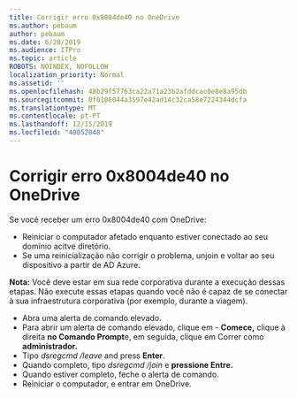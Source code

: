 ```yaml
---
title: Corrigir erro 0x8004de40 no OneDrive
ms.author: pebaum
author: pebaum
ms.date: 6/20/2019
ms.audience: ITPro
ms.topic: article
ROBOTS: NOINDEX, NOFOLLOW
localization_priority: Normal
ms.assetid: ''
ms.openlocfilehash: 48b29f57763ca22a71a23b2afddcac0e8e8a95db
ms.sourcegitcommit: 0f0186044a3597e42ad14c32ca58e7224344dcfa
ms.translationtype: MT
ms.contentlocale: pt-PT
ms.lasthandoff: 12/15/2019
ms.locfileid: "40052048"
---
```

# <a name="fix-0x8004de40-error-in-onedrive"></a>Corrigir erro 0x8004de40 no OneDrive

Se você receber um erro 0x8004de40 com OneDrive:

- Reiniciar o computador afetado enquanto estiver conectado ao seu domínio acitve diretório.
- Se uma reinicialização não corrigir o problema, unjoin e voltar ao seu dispositivo a partir de AD Azure. 

**Nota:** Você deve estar em sua rede corporativa durante a execução dessas etapas. Não execute essas etapas quando você não é capaz de se conectar à sua infraestrutura corporativa (por exemplo, durante a viagem). 

- Abra uma alerta de comando elevado. 
- Para abrir um alerta de comando elevado, clique em - **Comece,** clique à direita **no Comando Prompt**e, em seguida, clique em Correr como **administrador.**
- Tipo *dsregcmd /leave* and press **Enter**.
- Quando completo, tipo *dsregcmd /join* e **pressione Entre.**
- Quando estiver completo, feche o alerta de comando.
- Reiniciar o computador, e entrar em OneDrive.